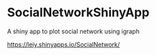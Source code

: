 # SocialNetworkShinyApp
A shiny app to plot social network using igraph

https://leiy.shinyapps.io/SocialNetwork/
